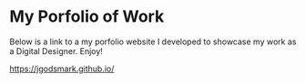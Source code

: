 # My Porfolio of Work
Below is a link to a my porfolio website I developed to showcase my work as a Digital Designer. Enjoy!



https://jgodsmark.github.io/
